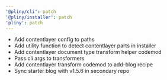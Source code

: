 ```yaml
---
'@pliny/cli': patch
'@pliny/installer': patch
'pliny': patch
---
```


- Add contentlayer config to paths
- Add utility function to detect contentlayer parts in installer
- Add contentlayer document type transform helper codemod
- Pass cli args to transformers
- Add contentlayer transform codemod to add-blog recipe
- Sync starter blog with v1.5.6 in secondary repo
